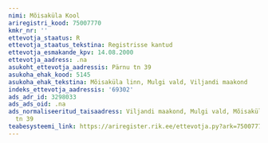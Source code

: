 ```yaml
---
nimi: Mõisaküla Kool
ariregistri_kood: 75007770
kmkr_nr: ''
ettevotja_staatus: R
ettevotja_staatus_tekstina: Registrisse kantud
ettevotja_esmakande_kpv: 14.08.2000
ettevotja_aadress: .na
asukoht_ettevotja_aadressis: Pärnu tn 39
asukoha_ehak_kood: 5145
asukoha_ehak_tekstina: Mõisaküla linn, Mulgi vald, Viljandi maakond
indeks_ettevotja_aadressis: '69302'
ads_adr_id: 3298033
ads_ads_oid: .na
ads_normaliseeritud_taisaadress: Viljandi maakond, Mulgi vald, Mõisaküla linn, Pärnu
  tn 39
teabesysteemi_link: https://ariregister.rik.ee/ettevotja.py?ark=75007770&ref=rekvisiidid
---
```

